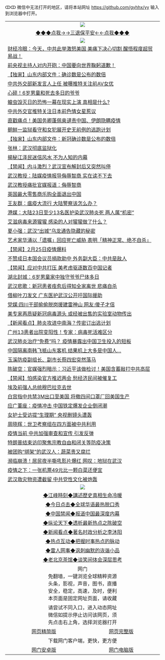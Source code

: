 ↀↀ 微信中无法打开的地区，请将本站网址 https://github.com/gyhhx/yy 输入到浏览器中打开。 

 <table>
  <tr>
    <td colspan="2" align=center><img src="https://github.com/gyhhx/image-upload/blob/master/3t%20(1).jpg"></td>
 </tr>
 <tr><td colspan="2" align="center"><a href="https://xball.casa/oo.aspx?name=ogQuit&key=eqxowaguscvmxdgc&from=yy">◆◆◆点我→→三退保平安←←点我◆◆◆</a></td></tr>
  <tr>
    <td colspan="2" align=center><img src="https://cdn.jsdelivr.net/gh/gyoupiodf/im1/%E7%BD%91%E9%97%A8%E6%96%B0%E9%97%BB1.jpg"></td>
 </tr>
<tr><td colspan="2" align="left"><a href="https://xball.casa/oo.aspx?name=c1135649&key=eqxowaguscvmxdgc&from=yy">财经冷眼：今天，中共此举激怒美国 美痛下决心切割 醒悟程度超贸易战！</a></td></tr>
<tr><td colspan="2" align="left"><a href="https://xball.casa/oo.aspx?name=c1135642&key=eqxowaguscvmxdgc&from=yy">前央视主持人对内开砲：中国要向世界鞠躬道歉！</a></td></tr>
<tr><td colspan="2" align="left"><a href="https://xball.casa/oo.aspx?name=c1135638&key=eqxowaguscvmxdgc&from=yy">【独家】山东内部文件：确诊数是公布的数倍</a></td></tr>
<tr><td colspan="2" align="left"><a href="https://xball.casa/oo.aspx?name=c1135743&key=eqxowaguscvmxdgc&from=yy">中共外交部新发言人上任 被曝推特关注前AV女优</a></td></tr>
<tr><td colspan="2" align="left"><a href="https://xball.casa/oo.aspx?name=c1135641&key=eqxowaguscvmxdgc&from=yy">心碎！6岁男童和死去多日的爷爷</a></td></tr>
<tr><td colspan="2" align="left"><a href="https://xball.casa/oo.aspx?name=c1135721&key=eqxowaguscvmxdgc&from=yy">蝗虫毁灭日的恐怖一幕在现实上演 真相是什么?</a></td></tr>
<tr><td colspan="2" align="left"><a href="https://xball.casa/oo.aspx?name=c1135692&key=eqxowaguscvmxdgc&from=yy">中共外交官推特关注日本前色情女星惹议</a></td></tr>
<tr><td colspan="2" align="left"><a href="https://xball.casa/oo.aspx?name=c1135648&key=eqxowaguscvmxdgc&from=yy">直戳痛点！美国务卿蓬佩奥谴责中国、伊朗隐瞒疫情</a></td></tr>
<tr><td colspan="2" align="left"><a href="https://xball.casa/oo.aspx?name=c1135759&key=eqxowaguscvmxdgc&from=yy">朝鲜一监狱看守和女犯展开史无前例的逃跑计划</a></td></tr>
<tr><td colspan="2" align="left"><a href="https://xball.casa/oo.aspx?name=c1135679&key=eqxowaguscvmxdgc&from=yy">【独家】山东内部文件：新冠确诊数是公布的数倍</a></td></tr>
<tr><td colspan="2" align="left"><a href="https://xball.casa/oo.aspx?name=c1135647&key=eqxowaguscvmxdgc&from=yy">张林：武汉彻底监狱化</a></td></tr>
<tr><td colspan="2" align="left"><a href="https://xball.casa/oo.aspx?name=c1135755&key=eqxowaguscvmxdgc&from=yy">揭秘江泽民迷信风水 不为人知的内幕</a></td></tr>
<tr><td colspan="2" align="left"><a href="https://xball.casa/oo.aspx?name=c1135742&key=eqxowaguscvmxdgc&from=yy">【禁闻】内斗激烈？武汉宣布解封后又突然叫停</a></td></tr>
<tr><td colspan="2" align="left"><a href="https://xball.casa/oo.aspx?name=c1135680&key=eqxowaguscvmxdgc&from=yy">武汉教授：陆媒疫情报导侮辱智商 实在读不下去</a></td></tr>
<tr><td colspan="2" align="left"><a href="https://xball.casa/oo.aspx?name=c1135735&key=eqxowaguscvmxdgc&from=yy">武汉教授痛批官媒报道：侮辱智商</a></td></tr>
<tr><td colspan="2" align="left"><a href="https://xball.casa/oo.aspx?name=c1135640&key=eqxowaguscvmxdgc&from=yy">英国最大零售商乐购全面退出中国</a></td></tr>
<tr><td colspan="2" align="left"><a href="https://xball.casa/oo.aspx?name=c1135661&key=eqxowaguscvmxdgc&from=yy">王友群：瘟疫大流行 大陆警察该怎么办？</a></td></tr>
<tr><td colspan="2" align="left"><a href="https://xball.casa/oo.aspx?name=c1135763&key=eqxowaguscvmxdgc&from=yy">港媒：大陆23日至少13名医护染武汉肺炎死 两人属“机密”</a></td></tr>
<tr><td colspan="2" align="left"><a href="https://xball.casa/oo.aspx?name=c1135758&key=eqxowaguscvmxdgc&from=yy">艾滋病毒来源猩猩 感染的人对猩猩做了什么？</a></td></tr>
<tr><td colspan="2" align="left"><a href="https://xball.casa/oo.aspx?name=c1135646&key=eqxowaguscvmxdgc&from=yy">夏小强：武汉“出城”乌龙通告隐藏的秘密</a></td></tr>
<tr><td colspan="2" align="left"><a href="https://xball.casa/oo.aspx?name=c1135734&key=eqxowaguscvmxdgc&from=yy">艺术家华涌以「遗嘱」回应死亡威胁 表明「精神正常、绝不自杀」</a></td></tr>
<tr><td colspan="2" align="left"><a href="https://xball.casa/oo.aspx?name=c1135771&key=eqxowaguscvmxdgc&from=yy">【禁闻】2月25日疫情爆料</a></td></tr>
<tr><td colspan="2" align="left"><a href="https://xball.casa/oo.aspx?name=c1135643&key=eqxowaguscvmxdgc&from=yy">不赞成日本国会议员捐款助中 外务副大臣：中共是敌人</a></td></tr>
<tr><td colspan="2" align="left"><a href="https://xball.casa/oo.aspx?name=c1135745&key=eqxowaguscvmxdgc&from=yy">【禁闻】应对中共打压 美考虑驱逐数百中国记者</a></td></tr>
<tr><td colspan="2" align="left"><a href="https://xball.casa/oo.aspx?name=c1135682&key=eqxowaguscvmxdgc&from=yy">湖北封城：6岁男童家中独守爷爷尸体多日</a></td></tr>
<tr><td colspan="2" align="left"><a href="https://xball.casa/oo.aspx?name=c1135770&key=eqxowaguscvmxdgc&from=yy">武汉悲歌：新冠患者痊愈后得知全家离世 悲痛自杀</a></td></tr>
<tr><td colspan="2" align="left"><a href="https://xball.casa/oo.aspx?name=c1135644&key=eqxowaguscvmxdgc&from=yy">借柳叶刀发文 广东医护武汉公开吁国际援助</a></td></tr>
<tr><td colspan="2" align="left"><a href="https://xball.casa/oo.aspx?name=c1135746&key=eqxowaguscvmxdgc&from=yy">党媒:四川干部偷偷脱岗援建雷神山 网友:傻子才信</a></td></tr>
<tr><td colspan="2" align="left"><a href="https://xball.casa/oo.aspx?name=c1135662&key=eqxowaguscvmxdgc&from=yy">美专家再质疑新冠病毒源头 或经被出售的实验室动物传出</a></td></tr>
<tr><td colspan="2" align="left"><a href="https://xball.casa/oo.aspx?name=c1135676&key=eqxowaguscvmxdgc&from=yy">【新闻看点】肺炎攻进中南海？传密订出逃计划</a></td></tr>
<tr><td colspan="2" align="left"><a href="https://xball.casa/oo.aspx?name=c1135704&key=eqxowaguscvmxdgc&from=yy">广州13患者出院变阳性！专家：病毒死活难区分</a></td></tr>
<tr><td colspan="2" align="left"><a href="https://xball.casa/oo.aspx?name=c1135731&key=eqxowaguscvmxdgc&from=yy">武汉肺炎治疗“免费”吗？ 疫情暴露出中国卫生投入的短板</a></td></tr>
<tr><td colspan="2" align="left"><a href="https://xball.casa/oo.aspx?name=c1135709&key=eqxowaguscvmxdgc&from=yy">中国隔离南韩飞抵山东客机 结果机上大多是中国人…</a></td></tr>
<tr><td colspan="2" align="left"><a href="https://xball.casa/oo.aspx?name=c1135639&key=eqxowaguscvmxdgc&from=yy">玉溪防疫副组长、副市长蔡四宏突然落马</a></td></tr>
<tr><td colspan="2" align="left"><a href="https://xball.casa/oo.aspx?name=c1135776&key=eqxowaguscvmxdgc&from=yy">陈破空：官媒强烈暗示：习近平该做检讨！美国含蓄敲打中共高层</a></td></tr>
<tr><td colspan="2" align="left"><a href="https://xball.casa/oo.aspx?name=c1135744&key=eqxowaguscvmxdgc&from=yy">【禁闻】怕感染官方推迟两会 愁经济民间被催复工</a></td></tr>
<tr><td colspan="2" align="left"><a href="https://xball.casa/oo.aspx?name=c1135724&key=eqxowaguscvmxdgc&from=yy">埃及前强人总统穆巴拉克去世</a></td></tr>
<tr><td colspan="2" align="left"><a href="https://xball.casa/oo.aspx?name=c1135727&key=eqxowaguscvmxdgc&from=yy">白宫指中共禁3M出口至美国 将撤四间口罩厂回美国生产</a></td></tr>
<tr><td colspan="2" align="left"><a href="https://xball.casa/oo.aspx?name=c1135683&key=eqxowaguscvmxdgc&from=yy">应广董座：疫情冲击 中国铁定爆发企业倒闭潮</a></td></tr>
<tr><td colspan="2" align="left"><a href="https://xball.casa/oo.aspx?name=c1135769&key=eqxowaguscvmxdgc&from=yy">女护士受访提“生理期” 央视删镜头遭轰</a></td></tr>
<tr><td colspan="2" align="left"><a href="https://xball.casa/oo.aspx?name=c1135712&key=eqxowaguscvmxdgc&from=yy">周晓辉：世卫考察组在四方面被中共利用</a></td></tr>
<tr><td colspan="2" align="left"><a href="https://xball.casa/oo.aspx?name=c1135645&key=eqxowaguscvmxdgc&from=yy">疫情当前 中共加强审查和宣传 引发反弹</a></td></tr>
<tr><td colspan="2" align="left"><a href="https://xball.casa/oo.aspx?name=c1135725&key=eqxowaguscvmxdgc&from=yy">特朗普结束访印聚焦宗教自由和闭关等防疫决策</a></td></tr>
<tr><td colspan="2" align="left"><a href="https://xball.casa/oo.aspx?name=c1135660&key=eqxowaguscvmxdgc&from=yy">被团购“绑架”的武汉人：蔬菜贵又腐烂</a></td></tr>
<tr><td colspan="2" align="left"><a href="https://xball.casa/oo.aspx?name=c1135698&key=eqxowaguscvmxdgc&from=yy">濒临崩溃！居民夜半嘶吼影片爆红 网叹：地狱在武汉</a></td></tr>
<tr><td colspan="2" align="left"><a href="https://xball.casa/oo.aspx?name=c1135756&key=eqxowaguscvmxdgc&from=yy">疫情之下：一张机票49元比一颗白菜还便宜</a></td></tr>
<tr><td colspan="2" align="left"><a href="https://xball.casa/oo.aspx?name=c1135728&key=eqxowaguscvmxdgc&from=yy">武汉救灾物资遭截留 中共党性文化被炮轰</a></td></tr>
 
 <tr>
   <td colspan="2" align=center><img src="https://cdn.jsdelivr.net/gh/gyoupiodf/im1/jf-1.jpg"></td>
  </tr>
   <tr>
   <td colspan="2" align=center> 
<a href="https://xball.casa/oo.aspx?name=c922850&key=eqxowaguscvmxdgc&from=yy&tag=9877">◆江峰時刻◆講述歷史真相生命冷暖</a><br/>
    </td>
  </tr>
   <tr>
   <td colspan="2" align=center> 
<a href="https://xball.casa/oo.aspx?name=c816850&key=eqxowaguscvmxdgc&from=yy&tag=9877">◆今日点击◆全球华语最热脱口秀</a><br/>
    </td>
  </tr>
  <tr>
  <td colspan="2" align=center>
<a href="https://xball.casa/oo.aspx?name=c816860&key=eqxowaguscvmxdgc&from=yy&tag=99733110">◆中国禁闻◆报道中国最深度内幕</a><br/>
   </tr>
  <tr>
     <td colspan="2" align=center>
<a href="https://xball.casa/oo.aspx?name=c816855&key=eqxowaguscvmxdgc&from=yy&tag=997110">◆纵论天下◆透析最新热点之陈破空</a><br/>
   </tr>
   <tr>
      <td colspan="2" align=center>
<a href="https://xball.casa/oo.aspx?name=c838308&key=eqxowaguscvmxdgc&from=yy&tag=9973110">◆新闻看点◆著名时政分析之李沐阳</a><br/>
   </tr>
   <tr>
     <td colspan="2" align=center>
<a href="https://xball.casa/oo.aspx?name=c816852&key=eqxowaguscvmxdgc&from=yy&tag=9733110">◆热点互动◆把握时事热点的脉动</a><br/>
   </tr>
   <tr>
      <td colspan="2" align=center>
<a href="https://xball.casa/oo.aspx?name=c816694&key=eqxowaguscvmxdgc&from=yy&tag=93310">◆雷人网事◆讽刺幽默的诙谐小品</a><br/>
   </tr>
   <tr>
    <td colspan="2" align=center>
<a href="https://xball.casa/oo.aspx?name=c816650&key=eqxowaguscvmxdgc&from=yy&tag=9973110">◆老北京茶馆◆谈笑间体会深层思考</a><br/>
   </tr>
<tr>
    <td colspan="2" align="center">网门<br/>免翻墙，一键浏览全球精粹资源<br/>头条，影视，声音，图书，直播<br/>安全，稳定，高速，及时，便利<br/>本页面是固定网址页面，请收藏</td>
  <tr>
  <tr>
    <td colspan="2" align="center">请尝试不同入口，进入动态网址<br/>微信如提示停止访问该网页，须<br/>先点击右上角，选择浏览器打开</td>
  <tr>  
  <tr>
    <td align="center"><a href="https://gitcdn.xyz/repo/otiny/up/master/show002.htm">网页精简版</a></td>
    <td align="center"><a href="https://gitcdn.xyz/repo/otiny/up/master/show001.htm">网页完整版</a></td>
  </tr>
  <tr>
    <td colspan="2" align="center">下载网门客户端，更快，更方便</td>
  <tr>
  <tr>
    <td align="center"><a href="https://raw.githubusercontent.com/opipe/up/master/oGatea.apk">网门安卓版</a></td>
    <td align="center"><a href="https://raw.githubusercontent.com/opipe/up/master/oGate.zip">网门电脑版</a></td>
  </tr>

</table>

